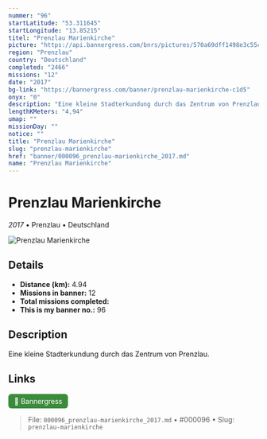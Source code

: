 ```yaml
---
nummer: "96"
startLatitude: "53.311645"
startLongitude: "13.85215"
titel: "Prenzlau Marienkirche"
picture: "https://api.bannergress.com/bnrs/pictures/570a69dff1498e3c55c99c9b6b73155b"
region: "Prenzlau"
country: "Deutschland"
completed: "2466"
missions: "12"
date: "2017"
bg-link: "https://bannergress.com/banner/prenzlau-marienkirche-c1d5"
onyx: "0"
description: "Eine kleine Stadterkundung durch das Zentrum von Prenzlau."
lengthKMeters: "4,94"
umap: ""
missionDay: ""
notice: ""
title: "Prenzlau Marienkirche"
slug: "prenzlau-marienkirche"
href: "banner/000096_prenzlau-marienkirche_2017.md"
name: "Prenzlau Marienkirche"
---
```

# Prenzlau Marienkirche

*2017* • Prenzlau • Deutschland

![Prenzlau Marienkirche](https://api.bannergress.com/bnrs/pictures/570a69dff1498e3c55c99c9b6b73155b)



## Details
- **Distance (km):** 4.94
- **Missions in banner:** 12
- **Total missions completed:** 
- **This is my banner no.:** 96



## Description
Eine kleine Stadterkundung durch das Zentrum von Prenzlau.



## Links
<a href="https://bannergress.com/banner/prenzlau-marienkirche-c1d5" target="_blank" style="display:inline-block;margin-right:8px;padding:6px 12px;background:#3c8b3c;color:#fff;text-decoration:none;border-radius:6px;">🔗 Bannergress</a>



> File: `000096_prenzlau-marienkirche_2017.md` • #000096 • Slug: `prenzlau-marienkirche`
